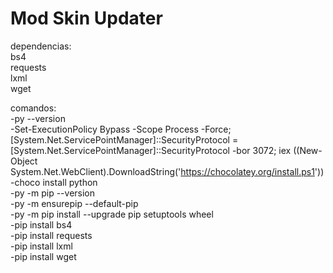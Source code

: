 # Mod Skin Updater

dependencias:  
bs4  
requests  
lxml  
wget

comandos:  
-py --version  
-Set-ExecutionPolicy Bypass -Scope Process -Force; [System.Net.ServicePointManager]::SecurityProtocol = [System.Net.ServicePointManager]::SecurityProtocol -bor 3072; iex ((New-Object System.Net.WebClient).DownloadString('https://chocolatey.org/install.ps1'))  
-choco install python  
-py -m pip --version  
-py -m ensurepip --default-pip  
-py -m pip install --upgrade pip setuptools wheel  
-pip install bs4  
-pip install requests  
-pip install lxml  
-pip install wget

